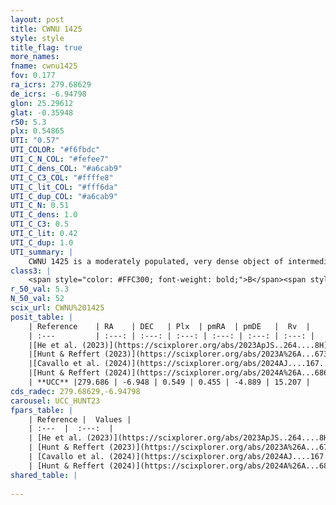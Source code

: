 ```yaml
---
layout: post
title: CWNU 1425
style: style
title_flag: true
more_names: 
fname: cwnu1425
fov: 0.177
ra_icrs: 279.68629
de_icrs: -6.94798
glon: 25.29612
glat: -0.35948
r50: 5.3
plx: 0.54865
UTI: "0.57"
UTI_COLOR: "#f6fbdc"
UTI_C_N_COL: "#fefee7"
UTI_C_dens_COL: "#a6cab9"
UTI_C_C3_COL: "#ffffe8"
UTI_C_lit_COL: "#fff6da"
UTI_C_dup_COL: "#a6cab9"
UTI_C_N: 0.51
UTI_C_dens: 1.0
UTI_C_C3: 0.5
UTI_C_lit: 0.42
UTI_C_dup: 1.0
UTI_summary: |
    CWNU 1425 is a moderately populated, very dense object of intermediate C3 quality. It was recently reported in the literature.
class3: |
    <span style="color: #FFC300; font-weight: bold;">B</span><span style="color: #FFC300; font-weight: bold;">B</span>
r_50_val: 5.3
N_50_val: 52
scix_url: CWNU%201425
posit_table: |
    | Reference    | RA    | DEC   | Plx  | pmRA  | pmDE   |  Rv  |
    | :---         | :---: | :---: | :---: | :---: | :---: | :---: |
    |[He et al. (2023)](https://scixplorer.org/abs/2023ApJS..264....8H) | 279.682 | -6.948 | 0.559 | 0.459 | -4.903 | 14.51 |
    |[Hunt & Reffert (2023)](https://scixplorer.org/abs/2023A%26A...673A.114H) | 279.722 | -6.909 | 0.541 | 0.467 | -4.911 | 33.378 |
    |[Cavallo et al. (2024)](https://scixplorer.org/abs/2024AJ....167...12C) | 279.676 | -6.986 | 0.548 | -- | -- | -- |
    |[Hunt & Reffert (2024)](https://scixplorer.org/abs/2024A%26A...686A..42H) | 279.722 | -6.909 | 0.541 | 0.467 | -4.911 | 33.378 |
    | **UCC** |279.686 | -6.948 | 0.549 | 0.455 | -4.889 | 15.207 | 
cds_radec: 279.68629,-6.94798
carousel: UCC_HUNT23
fpars_table: |
    | Reference |  Values |
    | :---  |  :---:  |
    | [He et al. (2023)](https://scixplorer.org/abs/2023ApJS..264....8H) | `A0=3.45, m-M=11.05, logAge=8.85` |
    | [Hunt & Reffert (2023)](https://scixplorer.org/abs/2023A%26A...673A.114H) | `AV50=3.4, diffAV50=2.609, MOD50=11.147, logAge50=8.548` |
    | [Cavallo et al. (2024)](https://scixplorer.org/abs/2024AJ....167...12C) | `AV50=4.29, dMod50=10.83, logAge50=8.41, [Fe/H]50=-0.8` |
    | [Hunt & Reffert (2024)](https://scixplorer.org/abs/2024A%26A...686A..42H) | `MassJ=827.961` |
shared_table: |
    
---
```

